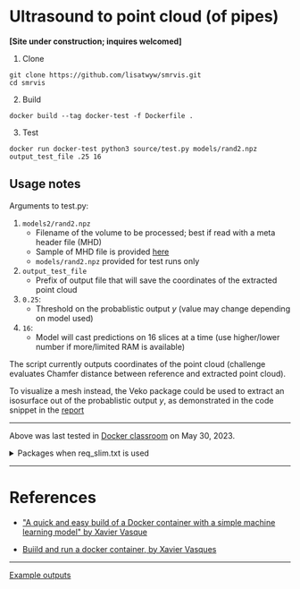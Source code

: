 # Ultrasound to point cloud (of pipes)

**[Site under construction; inquires welcomed]**

1. Clone
```
git clone https://github.com/lisatwyw/smrvis.git
cd smrvis
```

2. Build 
```
docker build --tag docker-test -f Dockerfile .
```
 
3. Test

```
docker run docker-test python3 source/test.py models/rand2.npz output_test_file .25 16
```

## Usage notes

Arguments to test.py:
1) ```models2/rand2.npz``` 
   - Filename of the volume to be processed; best if read with a meta header file (MHD) 
   - Sample of MHD file is provided [here](samples/scan_001.mhd) 
   - ```models/rand2.npz``` provided for test runs only   
2) ```output_test_file``` 
   - Prefix of output file that will save the coordinates of the extracted point cloud
3) ```0.25```: 
   - Threshold on the probablistic output $y$ (value may change depending on model used)
4) ```16```:
   - Model will cast predictions on 16 slices at a time (use higher/lower number if more/limited RAM is available)

The script currently outputs coordinates of the point cloud (challenge evaluates Chamfer distance between reference and extracted point cloud).

To visualize a mesh instead, the Veko package could be used to extract an isosurface out of the probablistic output $y$, as demonstrated in the code snippet in the [report](log/Report.pdf) 


***

Above was last tested in [Docker classroom](https://training.play-with-docker.com/beginner-linux/) on May 30, 2023. 

<details>
<summary>Packages when req_slim.txt is used</summary>
 The following packages will be installed using ```req_slim.txt```

'absl-py==1.4.0', 'astunparse==1.6.3', 'cachetools==5.3.1','certifi==2023.5.7', 'charset-normalizer==3.1.0', 'contourpy==1.0.7', 'cycler==0.11.0', 'flatbuffers==23.5.26', 'fonttools==4.39.4', 'gast==0.4.0', 'google-auth-oauthlib==1.0.0', 'google-auth==2.19.0', 'google-pasta==0.2.0', 'grpcio==1.54.2', 'h5py==3.8.0', 'idna==3.4', 'importlib-metadata==6.6.0', 'importlib-resources==5.12.0', 'jax==0.4.10', 'keras==2.12.0', 'kiwisolver==1.4.4', 'libclang==16.0.0', 'markdown==3.4.3', 'markupsafe==2.1.2', 'matplotlib==3.7.1', 'ml-dtypes==0.1.0', 'numpy==1.23.5', 'oauthlib==3.2.2', 'opt-einsum==3.3.0', 'packaging==23.1', 'pillow==9.5.0', 'pip==22.0.4', 'platformdirs==3.5.1', 'pooch==1.7.0', 'protobuf==4.23.2', 'pyasn1-modules==0.3.0', 'pyasn1==0.5.0', 'pyparsing==3.0.9', 'python-dateutil==2.8.2', 'pyvista==0.39.1', 'requests-oauthlib==1.3.1', 'requests==2.31.0', 'rsa==4.9', 'scipy==1.10.1', 'scooby==0.7.2', 'setuptools==57.5.0', 'simpleitk==2.2.1', 'six==1.16.0', 'tensorboard-data-server==0.7.0', 'tensorboard==2.12.3', 'tensorflow-estimator==2.12.0', 'tensorflow-io-gcs-filesystem==0.32.0', 'tensorflow==2.12.0', 'termcolor==2.3.0', 'typing-extensions==4.6.2', 'urllib3==1.26.16', 'vtk==9.2.6','werkzeug==2.3.4', 'wheel==0.40.0', 'wrapt==1.14.1', 'zipp==3.15.0']
</details>
 
***

# References  

- ["A quick and easy build of a Docker container with a simple machine learning model" by Xavier Vasque](https://towardsdatascience.com/build-and-run-a-docker-container-for-your-machine-learning-model-60209c2d7a7f)

- [Buiild and run a docker container, by Xavier Vasques](https://towardsdatascience.com/build-and-run-a-docker-container-for-your-machine-learning-model-60209c2d7a7f)



***

[Example outputs](logs)



